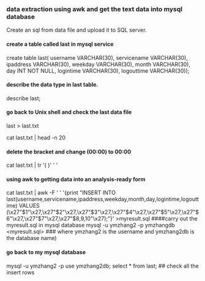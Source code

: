 
### data extraction using awk and get the text data into mysql database  
Create an sql from data file and upload it to SQL server. 
#### create a table called last in mysql service 
create table last(
      username VARCHAR(30),
      servicename VARCHAR(30),
      ipaddress VARCHAR(30),
      weekday VARCHAR(30),
      month VARCHAR(30),
      day INT NOT NULL,
      logintime VARCHAR(30),
      logouttime VARCHAR(30));
#### describe the data type in last table.      
describe last;   
#### go back to Unix shell and check the last data file 
last > last.txt 

cat last.txt | head -n 20
#### delete the bracket and change (00:00) to 00:00
cat last.txt | tr '( )' ' ' 
#### using awk to getting data into an analysis-ready form 
cat last.txt | awk -F ' ' '{print "INSERT INTO last(username,servicename,ipaddress,weekday,month,day,logintime,logouttime) VALUES (\x27"$1"\x27,\x27"$2"\x27,\x27"$3"\x27,\x27"$4"\x27,\x27"$5"\x27,\x27"$6"\x27,\x27"$7"\x27,\x27"$8,$9,$10"\x27);"}' >myresult.sql 
####carry out the myresult.sql in mysql database 
mysql -u ymzhang2 -p ymzhangdb <myresult.sql> ### where ymzhang2 is the username and ymzhang2db is the database name) 
#### go back to my mysql database
mysql -u ymzhang2 -p 
use ymzhang2db;
select * from last; ## check all the insert rows 

